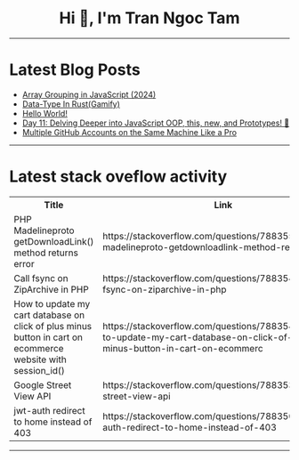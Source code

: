 <h1 align="center">Hi 👋, I'm Tran Ngoc Tam</h1>

---

# Latest Blog Posts 
<!-- BLOG-POST-LIST:START -->
- [Array Grouping in JavaScript &lpar;2024&rpar;](https://dev.to/pmbanugo/array-grouping-in-javascript-2024-5cm9)
- [Data-Type In Rust&lpar;Gamify&rpar;](https://dev.to/devyuvraaj/data-type-in-rustgamify-121j)
- [Hello World!](https://dev.to/sumit10/hello-world-54h0)
- [Day 11: Delving Deeper into JavaScript OOP, this, new, and Prototypes! 🚀](https://dev.to/rohit1301/day-11-delving-deeper-into-javascript-oop-this-new-and-prototypes-1o5f)
- [Multiple GitHub Accounts on the Same Machine Like a Pro](https://dev.to/kw4rgs/multiple-github-accounts-on-the-same-machine-like-a-pro-4ci1)
<!-- BLOG-POST-LIST:END -->

---

# Latest stack oveflow activity
<table>
  <tr><th>Title</th><th>Link</th></tr>
  <!-- STACKOVERFLOW:START --><tr><td>PHP Madelineproto getDownloadLink&lpar;&rpar; method returns error</td><td>https://stackoverflow.com/questions/78835538/php-madelineproto-getdownloadlink-method-returns-error</td></tr><tr><td>Call fsync on ZipArchive in PHP</td><td>https://stackoverflow.com/questions/78835446/call-fsync-on-ziparchive-in-php</td></tr><tr><td>How to update my cart database on click of plus minus button in cart on ecommerce website with session_id&lpar;&rpar;</td><td>https://stackoverflow.com/questions/78835428/how-to-update-my-cart-database-on-click-of-plus-minus-button-in-cart-on-ecommerc</td></tr><tr><td>Google Street View API</td><td>https://stackoverflow.com/questions/78835347/google-street-view-api</td></tr><tr><td>jwt-auth redirect to home instead of 403</td><td>https://stackoverflow.com/questions/78835098/jwt-auth-redirect-to-home-instead-of-403</td></tr><!-- STACKOVERFLOW:END -->
</table>

---


